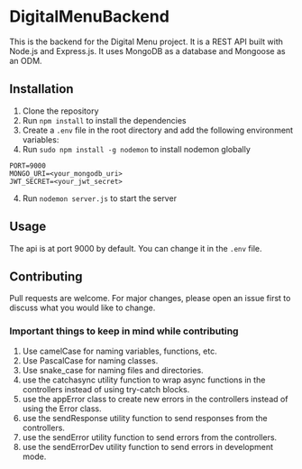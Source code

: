 # DigitalMenuBackend

This is the backend for the Digital Menu project. It is a REST API built with Node.js and Express.js. It uses MongoDB as a database and Mongoose as an ODM.

## Installation

1. Clone the repository
2. Run `npm install` to install the dependencies
3. Create a `.env` file in the root directory and add the following environment variables:
4. Run `sudo npm install -g nodemon` to install nodemon globally


```
PORT=9000
MONGO_URI=<your_mongodb_uri>
JWT_SECRET=<your_jwt_secret>
```

4. Run `nodemon server.js` to start the server

## Usage

The api is at port 9000 by default. You can change it in the `.env` file.

## Contributing

Pull requests are welcome. For major changes, please open an issue first to discuss what you would like to change.

### Important things to keep in mind while contributing

1. Use camelCase for naming variables, functions, etc.
2. Use PascalCase for naming classes.
3. Use snake_case for naming files and directories.
4. use the catchasync utility function to wrap async functions in the controllers instead of using try-catch blocks.
5. use the appError class to create new errors in the controllers instead of using the Error class.
6. use the sendResponse utility function to send responses from the controllers.
7. use the sendError utility function to send errors from the controllers.
8. use the sendErrorDev utility function to send errors in development mode.

